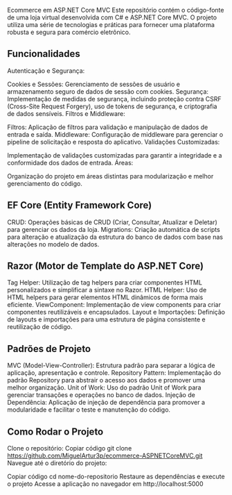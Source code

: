 Ecommerce em ASP.NET Core MVC
Este repositório contém o código-fonte de uma loja virtual desenvolvida com C# e ASP.NET Core MVC. O projeto utiliza uma série de tecnologias e práticas para fornecer uma plataforma robusta e segura para comércio eletrônico.

## Funcionalidades
Autenticação e Segurança:

Cookies e Sessões: Gerenciamento de sessões de usuário e armazenamento seguro de dados de sessão com cookies.
Segurança: Implementação de medidas de segurança, incluindo proteção contra CSRF (Cross-Site Request Forgery), uso de tokens de segurança, e criptografia de dados sensíveis.
Filtros e Middleware:

Filtros: Aplicação de filtros para validação e manipulação de dados de entrada e saída.
Middleware: Configuração de middleware para gerenciar o pipeline de solicitação e resposta do aplicativo.
Validações Customizadas:

Implementação de validações customizadas para garantir a integridade e a conformidade dos dados de entrada.
Áreas:

Organização do projeto em áreas distintas para modularização e melhor gerenciamento do código.

## EF Core (Entity Framework Core)

CRUD: Operações básicas de CRUD (Criar, Consultar, Atualizar e Deletar) para gerenciar os dados da loja.
Migrations: Criação automática de scripts para alteração e atualização da estrutura do banco de dados com base nas alterações no modelo de dados.

## Razor (Motor de Template do ASP.NET Core)

Tag Helper: Utilização de tag helpers para criar componentes HTML personalizados e simplificar a sintaxe no Razor.
HTML Helper: Uso de HTML helpers para gerar elementos HTML dinâmicos de forma mais eficiente.
ViewComponent: Implementação de view components para criar componentes reutilizáveis e encapsulados.
Layout e Importações: Definição de layouts e importações para uma estrutura de página consistente e reutilização de código.

## Padrões de Projeto

MVC (Model-View-Controller): Estrutura padrão para separar a lógica de aplicação, apresentação e controle.
Repository Pattern: Implementação do padrão Repository para abstrair o acesso aos dados e promover uma melhor organização.
Unit of Work: Uso do padrão Unit of Work para gerenciar transações e operações no banco de dados.
Injeção de Dependência: Aplicação de injeção de dependência para promover a modularidade e facilitar o teste e manutenção do código.

## Como Rodar o Projeto
Clone o repositório:
Copiar código
git clone https://github.com/MiguelArtur3p/ecommerce-ASPNETCoreMVC.git
Navegue até o diretório do projeto:

Copiar código
cd nome-do-repositorio
Restaure as dependências e execute o projeto
Acesse a aplicação no navegador em http://localhost:5000
